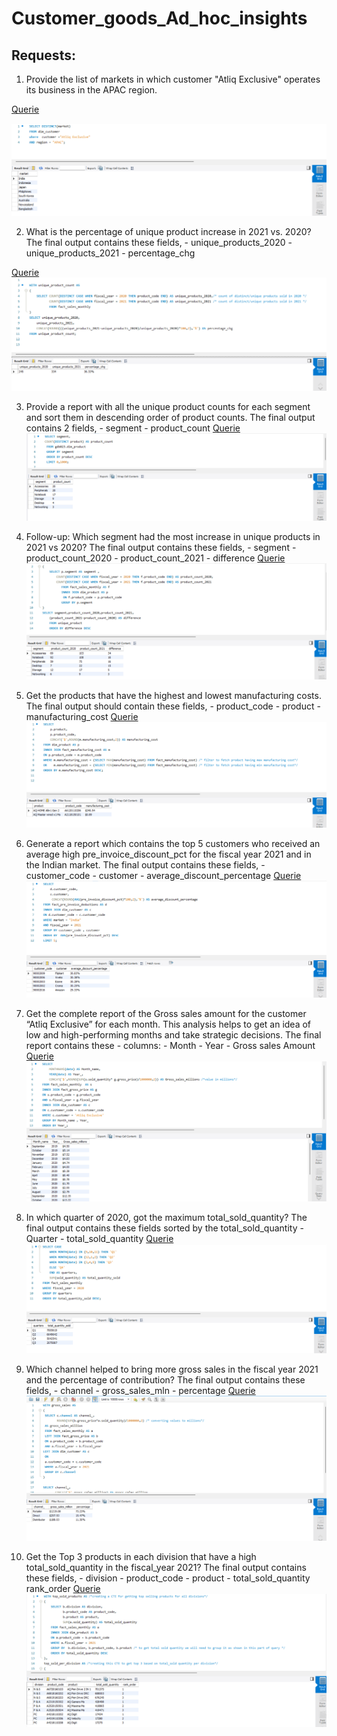 # Customer_goods_Ad_hoc_insights
## Requests:
1. Provide the list of markets in which customer "Atliq Exclusive" operates its
business in the APAC region.

[Querie](https://github.com/farizalik/Customer_goods_Ad_hoc_insights/blob/main/queries/Req_1.sql)

![Diagram](https://github.com/farizalik/Customer_goods_Ad_hoc_insights/blob/main/Queries_SS/Req_1.png)

2. What is the percentage of unique product increase in 2021 vs. 2020? The final output contains these fields,
            - unique_products_2020
            - unique_products_2021
            - percentage_chg

[Querie](https://github.com/farizalik/Customer_goods_Ad_hoc_insights/blob/main/queries/Req_2.sql)
![Diagram](https://github.com/farizalik/Customer_goods_Ad_hoc_insights/blob/main/Queries_SS/Req_2.png)

3. Provide a report with all the unique product counts for each segment and
sort them in descending order of product counts. The final output contains 2 fields,
            - segment
            - product_count
[Querie](https://github.com/farizalik/Customer_goods_Ad_hoc_insights/blob/main/queries/Req_3.sql)
![Diagram](https://github.com/farizalik/Customer_goods_Ad_hoc_insights/blob/main/Queries_SS/Req_3.png)


4. Follow-up: Which segment had the most increase in unique products in 2021 vs 2020? The final output contains these fields,
            - segment
            - product_count_2020
            - product_count_2021
            - difference
 [Querie](https://github.com/farizalik/Customer_goods_Ad_hoc_insights/blob/main/queries/Req_4.sql)
 ![Diagram](https://github.com/farizalik/Customer_goods_Ad_hoc_insights/blob/main/Queries_SS/Req_4.png)


5. Get the products that have the highest and lowest manufacturing costs. The final output should contain these fields,
            - product_code
            - product
            - manufacturing_cost
[Querie](https://github.com/farizalik/Customer_goods_Ad_hoc_insights/blob/main/queries/Req_5.sql)
![Diagram](https://github.com/farizalik/Customer_goods_Ad_hoc_insights/blob/main/Queries_SS/Req_5.png)


6. Generate a report which contains the top 5 customers who received an average high pre_invoice_discount_pct for the fiscal year 2021 and in the Indian market. The final output contains these fields,
            - customer_code
            - customer
            - average_discount_percentage
[Querie](https://github.com/farizalik/Customer_goods_Ad_hoc_insights/blob/main/queries/Req_6.sql)
![Diagram](https://github.com/farizalik/Customer_goods_Ad_hoc_insights/blob/main/Queries_SS/Req_6.png)

7. Get the complete report of the Gross sales amount for the customer “Atliq Exclusive” for each month. This analysis helps to get an idea of low and high-performing months and take strategic decisions. The final report contains these 
            - columns:
            - Month
            - Year
            - Gross sales Amount
[Querie](https://github.com/farizalik/Customer_goods_Ad_hoc_insights/blob/main/queries/Req_7.sql)
![Diagram](https://github.com/farizalik/Customer_goods_Ad_hoc_insights/blob/main/Queries_SS/Req_7.png)

8. In which quarter of 2020, got the maximum total_sold_quantity? The final output contains these fields sorted by the  total_sold_quantity
            - Quarter
            - total_sold_quantity
[Querie](https://github.com/farizalik/Customer_goods_Ad_hoc_insights/blob/main/queries/Req_8.sql)
![Diagram](https://github.com/farizalik/Customer_goods_Ad_hoc_insights/blob/main/Queries_SS/Req_8.png)

9. Which channel helped to bring more gross sales in the fiscal year 2021 and the percentage of contribution? The final output contains these fields,
            - channel
            - gross_sales_mln
            - percentage
[Querie](https://github.com/farizalik/Customer_goods_Ad_hoc_insights/blob/main/queries/Req_9.sql)
![Diagram](https://github.com/farizalik/Customer_goods_Ad_hoc_insights/blob/main/Queries_SS/Req_9.png)

10. Get the Top 3 products in each division that have a high total_sold_quantity in the fiscal_year 2021? The final output contains these fields,
            - division
            - product_code
            - product
            - total_sold_quantity
            rank_order
[Querie](https://github.com/farizalik/Customer_goods_Ad_hoc_insights/blob/main/queries/Req_10.sql)
![Diagram](https://github.com/farizalik/Customer_goods_Ad_hoc_insights/blob/main/Queries_SS/Req_10.png)

